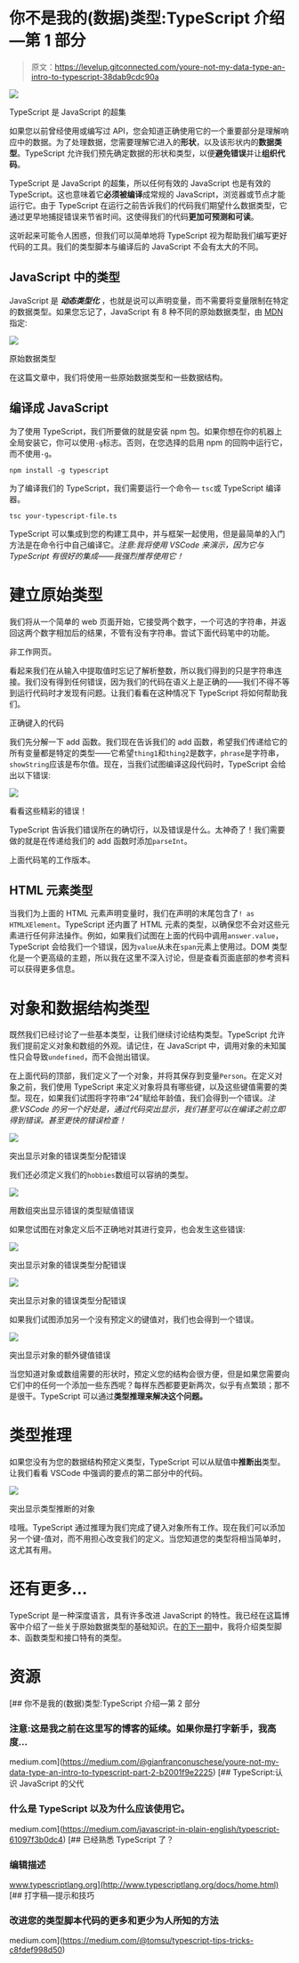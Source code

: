 # 你不是我的(数据)类型:TypeScript 介绍—第 1 部分

> 原文：<https://levelup.gitconnected.com/youre-not-my-data-type-an-intro-to-typescript-38dab9cdc90a>

![](img/e4b36b252c144180687de9a2d14c75b5.png)

TypeScript 是 JavaScript 的超集

如果您以前曾经使用或编写过 API，您会知道正确使用它的一个重要部分是理解响应中的数据。为了处理数据，您需要理解它进入的**形状**，以及该形状内的**数据类型**。TypeScript 允许我们预先确定数据的形状和类型，以便**避免错误**并让**组织代码**。

TypeScript 是 JavaScript 的超集，所以任何有效的 JavaScript 也是有效的 TypeScript。这也意味着它**必须被编译**成常规的 JavaScript，浏览器或节点才能运行它。由于 TypeScript 在运行之前告诉我们的代码我们期望什么数据类型，它通过更早地捕捉错误来节省时间。这使得我们的代码**更加可预测和可读**。

这听起来可能令人困惑，但我们可以简单地将 TypeScript 视为帮助我们编写更好代码的工具。我们的类型脚本与编译后的 JavaScript 不会有太大的不同。

## JavaScript 中的类型

JavaScript 是 ***动态类型化*** ，也就是说可以声明变量，而不需要将变量限制在特定的数据类型。如果您忘记了，JavaScript 有 8 种不同的原始数据类型，由 [MDN](https://developer.mozilla.org/en-US/docs/Web/JavaScript/Data_structures) 指定:

![](img/dd8ab9b6cc4b49fc0b54a0c4e81fcff7.png)

原始数据类型

在这篇文章中，我们将使用一些原始数据类型和一些数据结构。

## 编译成 JavaScript

为了使用 TypeScript，我们所要做的就是安装 npm 包。如果你想在你的机器上全局安装它，你可以使用`-g`标志。否则，在您选择的启用 npm 的回购中运行它，而不使用`-g`。

```
npm install -g typescript
```

为了编译我们的 TypeScript，我们需要运行一个命令— `tsc`或 TypeScript 编译器。

```
tsc your-typescript-file.ts 
```

TypeScript 可以集成到您的构建工具中，并与框架一起使用，但是最简单的入门方法是在命令行中自己编译它。*注意:我将使用 VSCode 来演示，因为它与 TypeScript 有很好的集成——我强烈推荐使用它！*

# 建立原始类型

我们将从一个简单的 web 页面开始，它接受两个数字，一个可选的字符串，并返回这两个数字相加后的结果，不管有没有字符串。尝试下面代码笔中的功能。

非工作网页。

看起来我们在从输入中提取值时忘记了解析整数，所以我们得到的只是字符串连接。我们没有得到任何错误，因为我们的代码在语义上是正确的——我们不得不等到运行代码时才发现有问题。让我们看看在这种情况下 TypeScript 将如何帮助我们。

正确键入的代码

我们先分解一下 add 函数。我们现在告诉我们的 add 函数，希望我们传递给它的所有变量都是特定的类型——它希望`thing1`和`thing2`是数字，`phrase`是字符串，`showString`应该是布尔值。现在，当我们试图编译这段代码时，TypeScript 会给出以下错误:

![](img/8f9d15534dc7de0cf6f3e54b6692d300.png)

看看这些精彩的错误！

TypeScript 告诉我们错误所在的确切行，以及错误是什么。太神奇了！我们需要做的就是在传递给我们的 add 函数时添加`parseInt`。

上面代码笔的工作版本。

## HTML 元素类型

当我们为上面的 HTML 元素声明变量时，我们在声明的末尾包含了`! as HTMLXElement`。TypeScript 还内置了 HTML 元素的类型，以确保您不会对这些元素进行任何非法操作。例如，如果我们试图在上面的代码中调用`answer.value`，TypeScript 会给我们一个错误，因为`value`从未在`span`元素上使用过。DOM 类型化是一个更高级的主题，所以我在这里不深入讨论，但是查看页面底部的参考资料可以获得更多信息。

# 对象和数据结构类型

既然我们已经讨论了一些基本类型，让我们继续讨论结构类型。TypeScript 允许我们提前定义对象和数组的外观。请记住，在 JavaScript 中，调用对象的未知属性只会导致`undefined`，而不会抛出错误。

在上面代码的顶部，我们定义了一个对象，并将其保存到变量`Person`。在定义对象之前，我们使用 TypeScript 来定义对象将具有哪些键，以及这些键值需要的类型。现在，如果我们试图将字符串“24”赋给年龄值，我们会得到一个错误。*注意:VSCode 的另一个好处是，通过代码突出显示，我们甚至可以在编译之前立即得到错误。甚至更快的错误检查！*

![](img/6566fc384000f70bf9a7280bcc74895e.png)

突出显示对象的错误类型分配错误

我们还必须定义我们的`hobbies`数组可以容纳的类型。

![](img/e5cfee1a0f8453966be6fd285ff0e8c7.png)

用数组突出显示错误的类型赋值错误

如果您试图在对象定义后不正确地对其进行变异，也会发生这些错误:

![](img/1502cf533f0f89422cc3c11e29097dc8.png)

突出显示对象的错误类型分配错误

![](img/f4582bafb6103050efada29620f61066.png)

突出显示对象的错误类型分配错误

如果我们试图添加另一个没有预定义的键值对，我们也会得到一个错误。

![](img/bd5816a5285a257ef615fd0b2da5f78f.png)

突出显示对象的额外键值错误

当您知道对象或数组需要的形状时，预定义您的结构会很方便，但是如果您需要向它们中的任何一个添加一些东西呢？每样东西都要更新两次，似乎有点繁琐；那不是很干。TypeScript 可以通过**类型推理来解决这个问题。**

# 类型推理

如果您没有为您的数据结构预定义类型，TypeScript 可以从赋值中**推断出**类型。让我们看看 VSCode 中强调的要点的第二部分中的代码。

![](img/e1f2d2cf7ad1866c2309fac667ecf55a.png)

突出显示类型推断的对象

哇哦。TypeScript 通过推理为我们完成了键入对象所有工作。现在我们可以添加另一个键-值对，而不用担心改变我们的定义。当您知道您的类型将相当简单时，这尤其有用。

# 还有更多…

TypeScript 是一种深度语言，具有许多改进 JavaScript 的特性。我已经在这篇博客中介绍了一些关于原始数据类型的基础知识。在[的下一期](https://medium.com/@gianfranconuschese/youre-not-my-data-type-an-intro-to-typescript-part-2-b2001f9e2225)中，我将介绍类型脚本、函数类型和接口特有的类型。

# 资源

[](https://medium.com/@gianfranconuschese/youre-not-my-data-type-an-intro-to-typescript-part-2-b2001f9e2225) [## 你不是我的(数据)类型:TypeScript 介绍—第 2 部分

### 注意:这是我之前在这里写的博客的延续。如果你是打字新手，我高度…

medium.com](https://medium.com/@gianfranconuschese/youre-not-my-data-type-an-intro-to-typescript-part-2-b2001f9e2225) [](https://medium.com/javascript-in-plain-english/typescript-61097f3b0dc4) [## TypeScript:认识 JavaScript 的父代

### 什么是 TypeScript 以及为什么应该使用它。

medium.com](https://medium.com/javascript-in-plain-english/typescript-61097f3b0dc4)  [## 已经熟悉 TypeScript 了？

### 编辑描述

www.typescriptlang.org](http://www.typescriptlang.org/docs/home.html) [](https://medium.com/@tomsu/typescript-tips-tricks-c8fdef998d50) [## 打字稿—提示和技巧

### 改进您的类型脚本代码的更多和更少为人所知的方法

medium.com](https://medium.com/@tomsu/typescript-tips-tricks-c8fdef998d50)